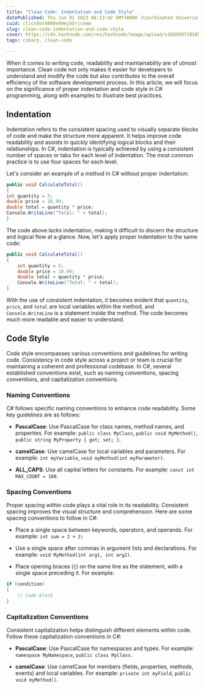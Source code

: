 ```yaml
---
title: "Clean Code: Indentation and Code Style"
datePublished: Thu Jun 01 2023 08:13:42 GMT+0000 (Coordinated Universal Time)
cuid: clicv0ot4000e09mjb5rjcnmm
slug: clean-code-indentation-and-code-style
cover: https://cdn.hashnode.com/res/hashnode/image/upload/v1685607102854/b667ca88-343a-4606-855a-d58faabb4f26.png
tags: csharp, clean-code

---
```


When it comes to writing code, readability and maintainability are of utmost importance. Clean code not only makes it easier for developers to understand and modify the code but also contributes to the overall efficiency of the software development process. In this article, we will focus on the significance of proper indentation and code style in C# programming, along with examples to illustrate best practices.

## **Indentation**

Indentation refers to the consistent spacing used to visually separate blocks of code and make the structure more apparent. It helps improve code readability and assists in quickly identifying logical blocks and their relationships. In C#, indentation is typically achieved by using a consistent number of spaces or tabs for each level of indentation. The most common practice is to use four spaces for each level.

Let's consider an example of a method in C# without proper indentation:

```csharp
public void CalculateTotal()
{
int quantity = 5;
double price = 10.99;
double total = quantity * price;
Console.WriteLine("Total: " + total);
}
```

The code above lacks indentation, making it difficult to discern the structure and logical flow at a glance. Now, let's apply proper indentation to the same code:

```csharp
public void CalculateTotal()
{
    int quantity = 5;
    double price = 10.99;
    double total = quantity * price;
    Console.WriteLine("Total: " + total);
}
```

With the use of consistent indentation, it becomes evident that `quantity`, `price`, and `total` are local variables within the method, and `Console.WriteLine` is a statement inside the method. The code becomes much more readable and easier to understand.

## **Code Style**

Code style encompasses various conventions and guidelines for writing code. Consistency in code style across a project or team is crucial for maintaining a coherent and professional codebase. In C#, several established conventions exist, such as naming conventions, spacing conventions, and capitalization conventions.

### **Naming Conventions**

C# follows specific naming conventions to enhance code readability. Some key guidelines are as follows:

* **PascalCase**: Use PascalCase for class names, method names, and properties. For example: `public class MyClass`, `public void MyMethod()`, `public string MyProperty { get; set; }`.
    
* **camelCase**: Use camelCase for local variables and parameters. For example: `int myVariable`, `void myMethod(int myParameter)`.
    
* **ALL\_CAPS**: Use all capital letters for constants. For example: `const int MAX_COUNT = 100`.
    

### **Spacing Conventions**

Proper spacing within code plays a vital role in its readability. Consistent spacing improves the visual structure and comprehension. Here are some spacing conventions to follow in C#:

* Place a single space between keywords, operators, and operands. For example: `int sum = 2 + 2;`
    
* Use a single space after commas in argument lists and declarations. For example: `void MyMethod(int arg1, int arg2)`.
    
* Place opening braces (`{`) on the same line as the statement, with a single space preceding it. For example:
    

```csharp
if (condition)
{
    // Code block
}
```

### **Capitalization Conventions**

Consistent capitalization helps distinguish different elements within code. Follow these capitalization conventions in C#:

* **PascalCase**: Use PascalCase for namespaces and types. For example: `namespace MyNamespace`, `public class MyClass`.
    
* **camelCase**: Use camelCase for members (fields, properties, methods, events) and local variables. For example: `private int myField`, `public void myMethod()`.